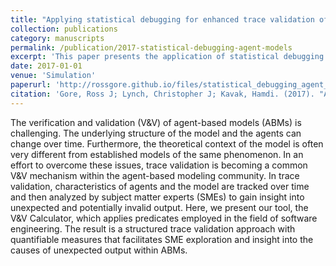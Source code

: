 ```yaml
---
title: "Applying statistical debugging for enhanced trace validation of agent-based models"
collection: publications
category: manuscripts
permalink: /publication/2017-statistical-debugging-agent-models
excerpt: 'This paper presents the application of statistical debugging techniques to improve trace validation in agent-based models, likely enhancing the reliability and accuracy of simulation results.'
date: 2017-01-01
venue: 'Simulation'
paperurl: 'http://rossgore.github.io/files/statistical_debugging_agent_models.pdf'
citation: 'Gore, Ross J; Lynch, Christopher J; Kavak, Hamdi. (2017). "Applying statistical debugging for enhanced trace validation of agent-based models." <i>Simulation</i>. 93(4), 273-284.'
---
```

The verification and validation (V&V) of agent-based models (ABMs) is challenging. The underlying structure of the model and the agents can change over time. Furthermore, the theoretical context of the model is often very different from established models of the same phenomenon. In an effort to overcome these issues, trace validation is becoming a common V&V mechanism within the agent-based modeling community. In trace validation, characteristics of agents and the model are tracked over time and then analyzed by subject matter experts (SMEs) to gain insight into unexpected and potentially invalid output. Here, we present our tool, the V&V Calculator, which applies predicates employed in the field of software engineering. The result is a structured trace validation approach with quantifiable measures that facilitates SME exploration and insight into the causes of unexpected output within ABMs.